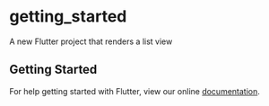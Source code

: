 # getting_started

A new Flutter project that renders a list view

## Getting Started

For help getting started with Flutter, view our online
[documentation](https://flutter.io/).
